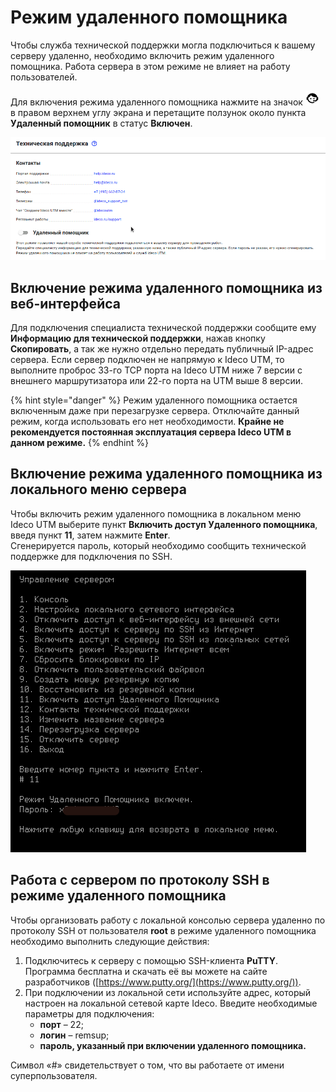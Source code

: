 # Режим удаленного помощника

Чтобы служба технической поддержки могла подключиться к вашему серверу удаленно, необходимо включить режим удаленного помощника. Работа сервера в этом режиме не влияет на работу пользователей.

Для включения режима удаленного помощника нажмите на значок ![icon-help.png](../.gitbook/assets/icon-help.png) в правом верхнем углу экрана и перетащите ползунок около пункта **Удаленный помощник** в статус **Включен**.

![](../.gitbook/assets/support.gif)

## Включение режима удаленного помощника из веб-интерфейса

Для подключения специалиста технической поддержки сообщите ему **Информацию для технической поддержки**, нажав кнопку **Скопировать**, а так же нужно отдельно передать публичный IP-адрес сервера. Если сервер подключен не напрямую к Ideco UTM, то выполните проброс 33-го TCP порта на Ideco UTM ниже 7 версии с внешнего маршрутизатора или 22-го порта на UTM выше 8 версии.

{% hint style="danger" %}
Режим удаленного помощника остается включенным даже при перезагрузке сервера. Отключайте данный режим, когда использовать его нет необходимости. **Крайне не рекомендуется постоянная эксплуатация сервера Ideco UTM в данном режиме.**
{% endhint %}

## Включение режима удаленного помощника из локального меню сервера

Чтобы включить режим удаленного помощника в локальном меню Ideco UTM выберите пункт **Включить доступ Удаленного помощника**, введя пункт **11**, затем нажмите **Enter**.\
Сгенерируется пароль, который необходимо сообщить технической поддержке для подключения по SSH.

![](../.gitbook/assets/local-menu-support.png)

## Работа с сервером по протоколу SSH в режиме удаленного помощника

Чтобы организовать работу с локальной консолью сервера удаленно по протоколу SSH от пользователя **root** в режиме удаленного помощника необходимо выполнить следующие действия:

1. Подключитесь к серверу с помощью SSH-клиента **PuTTY**. Программа бесплатна и скачать её вы можете на сайте разработчиков ([https://www.putty.org/](https://www.putty.org/)).
2. При подключении из локальной сети используйте адрес, который настроен на локальной сетевой карте Ideco. Введите необходимые параметры для подключения:
   * **порт** – 22;
   * **логин** – remsup;
   * **пароль, указанный при включении удаленного помощника.**

Символ «#» свидетельствует о том, что вы работаете от имени суперпользователя.
